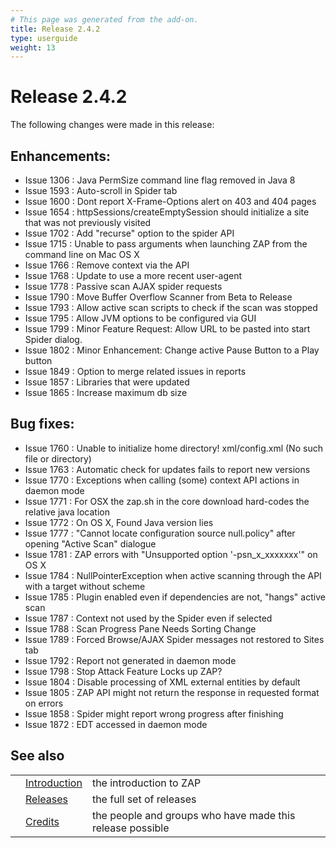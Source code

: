 ```yaml
---
# This page was generated from the add-on.
title: Release 2.4.2
type: userguide
weight: 13
---
```


# Release 2.4.2

The following changes were made in this release:

## Enhancements:

* Issue 1306 : Java PermSize command line flag removed in Java 8
* Issue 1593 : Auto-scroll in Spider tab
* Issue 1600 : Dont report X-Frame-Options alert on 403 and 404 pages
* Issue 1654 : httpSessions/createEmptySession should initialize a site that was not previously visited
* Issue 1702 : Add "recurse" option to the spider API
* Issue 1715 : Unable to pass arguments when launching ZAP from the command line on Mac OS X
* Issue 1766 : Remove context via the API
* Issue 1768 : Update to use a more recent user-agent
* Issue 1778 : Passive scan AJAX spider requests
* Issue 1790 : Move Buffer Overflow Scanner from Beta to Release
* Issue 1793 : Allow active scan scripts to check if the scan was stopped
* Issue 1795 : Allow JVM options to be configured via GUI
* Issue 1799 : Minor Feature Request: Allow URL to be pasted into start Spider dialog.
* Issue 1802 : Minor Enhancement: Change active Pause Button to a Play button
* Issue 1849 : Option to merge related issues in reports
* Issue 1857 : Libraries that were updated
* Issue 1865 : Increase maximum db size

## Bug fixes:

* Issue 1760 : Unable to initialize home directory! xml/config.xml (No such file or directory)
* Issue 1763 : Automatic check for updates fails to report new versions
* Issue 1770 : Exceptions when calling (some) context API actions in daemon mode
* Issue 1771 : For OSX the zap.sh in the core download hard-codes the relative java location
* Issue 1772 : On OS X, Found Java version lies
* Issue 1777 : "Cannot locate configuration source null.policy" after opening "Active Scan" dialogue
* Issue 1781 : ZAP errors with "Unsupported option '-psn_x_xxxxxxx'" on OS X
* Issue 1784 : NullPointerException when active scanning through the API with a target without scheme
* Issue 1785 : Plugin enabled even if dependencies are not, "hangs" active scan
* Issue 1787 : Context not used by the Spider even if selected
* Issue 1788 : Scan Progress Pane Needs Sorting Change
* Issue 1789 : Forced Browse/AJAX Spider messages not restored to Sites tab
* Issue 1792 : Report not generated in daemon mode
* Issue 1798 : Stop Attack Feature Locks up ZAP?
* Issue 1804 : Disable processing of XML external entities by default
* Issue 1805 : ZAP API might not return the response in requested format on errors
* Issue 1858 : Spider might report wrong progress after finishing
* Issue 1872 : EDT accessed in daemon mode

## See also

|   |                                     |                                                           |
|---|-------------------------------------|-----------------------------------------------------------|
|   | [Introduction](/docs/desktop/)      | the introduction to ZAP                                   |
|   | [Releases](/docs/desktop/releases/) | the full set of releases                                  |
|   | [Credits](/docs/desktop/credits/)   | the people and groups who have made this release possible |
